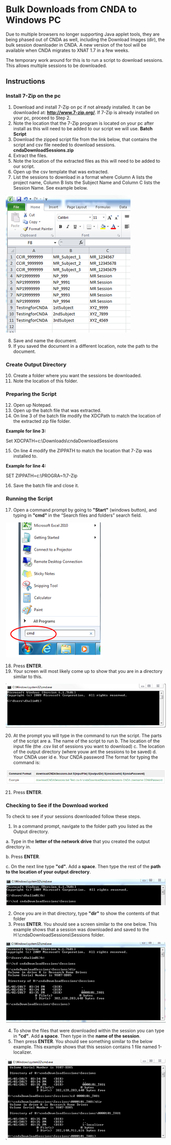 # Bulk Downloads from CNDA to Windows PC

Due to multiple browsers no longer supporting Java applet tools, they are being phased out of CNDA as well, including the Download Images (dir), the bulk session downloader in CNDA. A new version of the tool will be available when CNDA migrates to XNAT 1.7 in a few weeks.



The temporary work around for this is to run a script to download sessions. This allows multiple sessions to be downloaded.

## Instructions
### Install 7-Zip on the pc
1. Download and install 7-Zip on pc if not already installed. It can be downloaded at: **http://www.7-zip.org/**. If 7-Zip is already installed on your pc, proceed to Step 2.
2. Note the location that the 7-Zip program is located on your pc after install as this will need to be added to our script we will use.
   **Batch Script**
3. Download the zipped script file from the link below, that contains the script and csv file needed to download sessions.
   **cndaDownloadSessions.zip**
4. Extract the files.
5. Note the location of the extracted files as this will need to be added to our script.
6. Open up the csv template that was extracted.
7. List the sessions to download in a format where Column A lists the project name, Column B lists the Subject Name and Column C lists the Session Name. See example below.

![csv template](images/BulkDwnld1.jpg)

8. Save and name the document.
9. If you saved the document in a different location, note the path to the document.
### Create Output Directory
10. Create a folder where you want the sessions be downloaded.
11. Note the location of this folder.
### Preparing the Script
12. Open up Notepad.
13. Open up the batch file that was extracted.
14. On line 3 of the batch file modify the XDCPath to match the location of the extracted zip file folder.
    
  **Example for line 3:**
  
Set XDCPATH=c:\Downloads\cndaDownloadSessions

15. On line 4 modify the ZIPPATH to match the location that 7-Zip was installed to.
    
  **Example for line 4:**
  
SET ZIPPATH=c:\PROGRA~1\7-Zip

16. Save the batch file and close it.
    
### Running the Script
17. Open a command prompt by going to **"Start"** (windows button), and typing in **"cmd"** in the “Search files and folders” search field.

![command prompt](images/BulkDwnld2.jpg)

18. Press **ENTER**.
19. Your screen will most likely come up to show that you are in a directory similar to this.

![command prompt window](images/BulkDwnld3.jpg)


20. At the prompt you will type in the command to run the script. The parts of the script are
  a. The name of the script to run
  b. The location of the input file (the .csv list of sessions you want to download)
  c. The location of the output directory (where youw ant the sessions to be saved)
  d. Your CNDA user id
  e. Your CNDA password
The format for typing the command is:

![command script](images/BulkDwnld4.jpg)

21. Press **ENTER**.

### Checking to See if the Download worked
To check to see if your sessions downloaded follow these steps.

1. In a command prompt, navigate to the folder path you listed as the Output directory.
   
  a. Type in the **letter of the network drive** that you created the output directory in.
  
  b. Press **ENTER**.
  
  c. On the next line type **"cd"**. Add a **space**. Then type the rest of the **path to the location of your output directory**.

![directory command](images/BulkDwnld5.jpg)

2. Once you are in that directory, type **"dir"** to show the contents of that folder
3. Press **ENTER**. You should see a screen similar to the one below. This example shows that a session was downloaded and saved to the H:\cndaDownloadSessions\Sessions folder.

![network drive command](images/BulkDwnld6.jpg)

4. To show the files that were downloaded within the session you can type in **"cd"**. Add **a space**. Then type in the **name of the session**.
5. Then press **ENTER**. You should see something similar to the below example. This example shows that this session contains 1 file named 1-localizer.

![show files command](images/BulkDwnld7.jpg)
